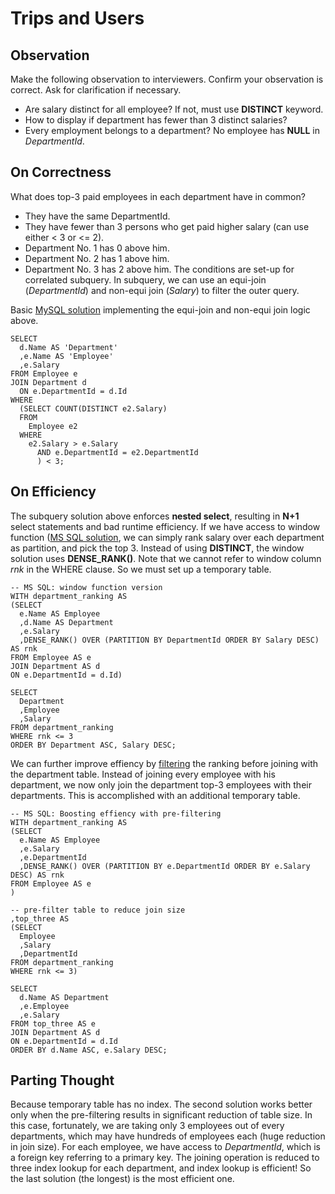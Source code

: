 # Trips and Users

## Observation
Make the following observation to interviewers. Confirm your observation is correct. Ask for clarification if necessary.
* Are salary distinct for all employee? If not, must use __DISTINCT__ keyword.
* How to display if department has fewer than 3 distinct salaries? 
* Every employment belongs to a department? No employee has __NULL__ in *DepartmentId*.

## On Correctness
What does top-3 paid employees in each department have in common?
* They have the same DepartmentId.
* They have fewer than 3 persons who get paid higher salary (can use either < 3 or <= 2).
* Department No. 1 has 0 above him.
* Department No. 2 has 1 above him.
* Department No. 3 has 2 above him.
The conditions are set-up for correlated subquery. In subquery, we can use an equi-join (*DepartmentId*) and non-equi join (*Salary*) to filter the outer query.

Basic [MySQL solution](mysql_correlated_subquery.sql) implementing the equi-join and non-equi join logic above.
```
SELECT
  d.Name AS 'Department'
  ,e.Name AS 'Employee'
  ,e.Salary
FROM Employee e
JOIN Department d
  ON e.DepartmentId = d.Id
WHERE
  (SELECT COUNT(DISTINCT e2.Salary)
  FROM
    Employee e2
  WHERE
    e2.Salary > e.Salary
      AND e.DepartmentId = e2.DepartmentId
      ) < 3;
```

## On Efficiency
The subquery solution above enforces __nested select__, resulting in __N+1__ select statements and bad runtime efficiency. If we have access to window function ([MS SQL solution](mssql_window.sql), we can simply rank salary over each department as partition, and pick the top 3. Instead of using __DISTINCT__, the window solution uses __DENSE_RANK()__. Note that we cannot refer to window column *rnk* in the WHERE clause. So we must set up a temporary table.

```
-- MS SQL: window function version
WITH department_ranking AS
(SELECT
  e.Name AS Employee
  ,d.Name AS Department
  ,e.Salary
  ,DENSE_RANK() OVER (PARTITION BY DepartmentId ORDER BY Salary DESC) AS rnk
FROM Employee AS e
JOIN Department AS d
ON e.DepartmentId = d.Id)

SELECT
  Department
  ,Employee
  ,Salary
FROM department_ranking
WHERE rnk <= 3
ORDER BY Department ASC, Salary DESC;
```

We can further improve effiency by [filtering](mssql_pre_filter.sql) the ranking before joining with the department table. Instead of joining every employee with his department, we now only join the department top-3 employees with their departments. This is accomplished with an additional temporary table.

```
-- MS SQL: Boosting effiency with pre-filtering
WITH department_ranking AS
(SELECT
  e.Name AS Employee
  ,e.Salary
  ,e.DepartmentId
  ,DENSE_RANK() OVER (PARTITION BY e.DepartmentId ORDER BY e.Salary DESC) AS rnk
FROM Employee AS e
)

-- pre-filter table to reduce join size
,top_three AS
(SELECT
  Employee
  ,Salary
  ,DepartmentId
FROM department_ranking 
WHERE rnk <= 3)

SELECT
  d.Name AS Department
  ,e.Employee
  ,e.Salary
FROM top_three AS e
JOIN Department AS d
ON e.DepartmentId = d.Id
ORDER BY d.Name ASC, e.Salary DESC;
```

## Parting Thought
Because temporary table has no index. The second solution works better only when the pre-filtering results in significant reduction of table size. In this case, fortunately, we are taking only 3 employees out of every departments, which may have hundreds of employees each (huge reduction in join size). For each employee, we have access to *DepartmentId*, which is a foreign key referring to a primary key. The joining operation is reduced to three index lookup for each department, and index lookup is efficient! So the last solution (the longest) is the most efficient one.
